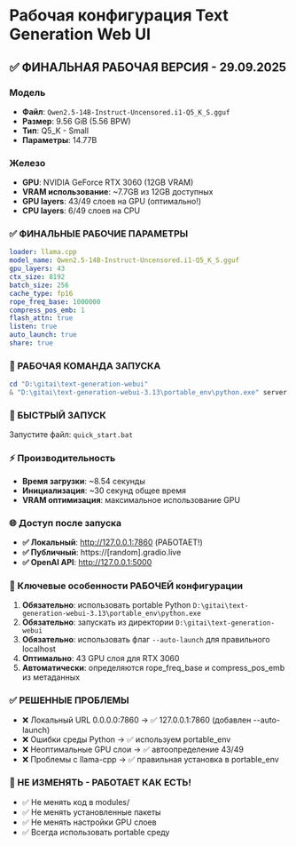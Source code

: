 # Рабочая конфигурация Text Generation Web UI

## ✅ ФИНАЛЬНАЯ РАБОЧАЯ ВЕРСИЯ - 29.09.2025

### Модель
- **Файл**: `Qwen2.5-14B-Instruct-Uncensored.i1-Q5_K_S.gguf`
- **Размер**: 9.56 GiB (5.56 BPW)
- **Тип**: Q5_K - Small
- **Параметры**: 14.77B

### Железо
- **GPU**: NVIDIA GeForce RTX 3060 (12GB VRAM)
- **VRAM использование**: ~7.7GB из 12GB доступных
- **GPU layers**: 43/49 слоев на GPU (оптимально!)
- **CPU layers**: 6/49 слоев на CPU

### ✅ ФИНАЛЬНЫЕ РАБОЧИЕ ПАРАМЕТРЫ
```yaml
loader: llama.cpp
model_name: Qwen2.5-14B-Instruct-Uncensored.i1-Q5_K_S.gguf
gpu_layers: 43
ctx_size: 8192
batch_size: 256
cache_type: fp16
rope_freq_base: 1000000
compress_pos_emb: 1
flash_attn: true
listen: true
auto_launch: true
share: true
```

### 🚀 РАБОЧАЯ КОМАНДА ЗАПУСКА
```powershell
cd "D:\gitai\text-generation-webui"
& "D:\gitai\text-generation-webui-3.13\portable_env\python.exe" server.py --model "Qwen2.5-14B-Instruct-Uncensored.i1-Q5_K_S.gguf" --loader llama.cpp --auto-launch --share
```

### 🎯 БЫСТРЫЙ ЗАПУСК
Запустите файл: `quick_start.bat`

### ⚡ Производительность
- **Время загрузки**: ~8.54 секунды
- **Инициализация**: ~30 секунд общее время
- **VRAM оптимизация**: максимальное использование GPU

### 🌐 Доступ после запуска
- **✅ Локальный**: http://127.0.0.1:7860 (РАБОТАЕТ!)
- **✅ Публичный**: https://[random].gradio.live 
- **✅ OpenAI API**: http://127.0.0.1:5000

### 🔧 Ключевые особенности РАБОЧЕЙ конфигурации
1. **Обязательно**: использовать portable Python `D:\gitai\text-generation-webui-3.13\portable_env\python.exe`
2. **Обязательно**: запускать из директории `D:\gitai\text-generation-webui`
3. **Обязательно**: использовать флаг `--auto-launch` для правильного localhost
4. **Оптимально**: 43 GPU слоя для RTX 3060
5. **Автоматически**: определяются rope_freq_base и compress_pos_emb из метаданных

### ✅ РЕШЕННЫЕ ПРОБЛЕМЫ
- ❌ Локальный URL 0.0.0.0:7860 → ✅ 127.0.0.1:7860 (добавлен --auto-launch)
- ❌ Ошибки среды Python → ✅ используем portable_env
- ❌ Неоптимальные GPU слои → ✅ автоопределение 43/49
- ❌ Проблемы с llama-cpp → ✅ правильная установка в portable_env

### 🚫 НЕ ИЗМЕНЯТЬ - РАБОТАЕТ КАК ЕСТЬ!
- ✅ Не менять код в modules/
- ✅ Не менять установленные пакеты
- ✅ Не менять настройки GPU слоев
- ✅ Всегда использовать portable среду